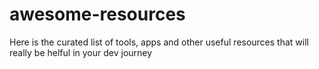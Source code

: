 # awesome-resources
Here is the curated list of tools, apps and other useful resources that will really be helful in your dev journey
